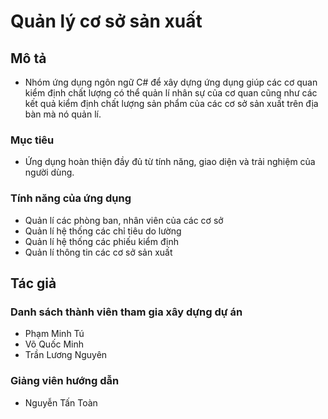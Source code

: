 # Quản lý cơ sở sản xuất
## Mô tả
* Nhóm ứng dụng ngôn ngữ C# để xây dựng ứng dụng giúp các cơ quan kiểm định chất lượng có thể quản lí nhân sự của cơ quan cũng như các kết quả kiểm định chất lượng sản phẩm của các cơ sở sản xuất trên địa bàn mà nó quản lí.
###  Mục tiêu
* Ứng dụng hoàn thiện đầy đủ từ tính năng, giao diện và trải nghiệm của người dùng.
### Tính năng của ứng dụng
*  Quản lí các phòng ban, nhân viên của các cơ sở
*  Quản lí hệ thống các chỉ tiêu do lường
*  Quản lí hệ thống các phiếu kiểm định 
*  Quản lí thông tin các cơ sở sản xuất 
## Tác giả
### Danh sách thành viên tham gia xây dựng dự án
*  Phạm Minh Tú
* Võ Quốc Minh
* Trần Lương Nguyên
### Giảng viên hướng dẫn
* Nguyễn Tấn Toàn